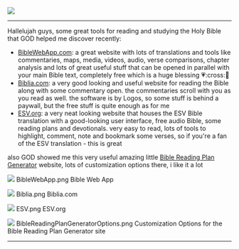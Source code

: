 ![](https://i.imgur.com/fGpO2Ne.png)

---

Hallelujah guys, some great tools for reading and studying the Holy Bible that GOD helped me discover recently:

- [BibleWebApp.com](https://biblewebapp.com/study/): a great website with lots of translations and tools like commentaries, maps, media, videos, audio, verse comparisons, chapter analysis and lots of great useful stuff that can be opened in parallel with your main Bible text, completely free which is a huge blessing :heartpulse::cross::pray:
- [Biblia.com](https://biblia.com/books/nasb95/Ge1): a very good looking and useful website for reading the Bible along with some commentary open. the commentaries scroll with you as you read as well. the software is by Logos, so some stuff is behind a paywall, but the free stuff is quite enough as for me
- [ESV.org](https://www.esv.org/Genesis+1/): a very neat looking website that houses the ESV Bible translation with a good-looking user interface, free audio Bible, some reading plans and devotionals. very easy to read, lots of tools to highlight, comment, note and bookmark some verses, so if you're a fan of the ESV translation - this is great

also GOD showed me this very useful amazing little [Bible Reading Plan Generator](https://biblereadingplangenerator.com/?start=2024-04-26&total=140&format=calendar&order=chronological&daysofweek=1,2,3,4,5,6,7&books=OT,NT&lang=en&logic=words&checkbox=1&colors=1&dailypsalm=0&dailyproverb=0&otntoverlap=1&reverse=0&stats=1&dailystats=1&nodates=0&includeurls=1&urlsite=biblegateway&urlversion=AMP) website, lots of customization options there, i like it a lot

![](https://i.imgur.com/SXsQUIg.png)
BibleWebApp.png
Bible Web App

![](https://i.imgur.com/XtX9aXA.png)
Biblia.png
Biblia.com

![](https://i.imgur.com/if9FSnm.png)
ESV.png
ESV.org

![](https://i.imgur.com/uCFXzOG.png)
BibleReadingPlanGeneratorOptions.png
Customization Options for the Bible Reading Plan Generator site

---

